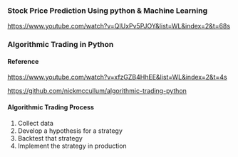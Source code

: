 ### Stock Price Prediction Using python & Machine Learning

https://www.youtube.com/watch?v=QIUxPv5PJOY&list=WL&index=2&t=68s

### Algorithmic Trading in Python

#### Reference
https://www.youtube.com/watch?v=xfzGZB4HhEE&list=WL&index=2&t=4s

https://github.com/nickmccullum/algorithmic-trading-python

#### Algorithmic Trading Process

1. Collect data
2. Develop a hypothesis for a strategy
3. Backtest that strategy
4. Implement the strategy in production